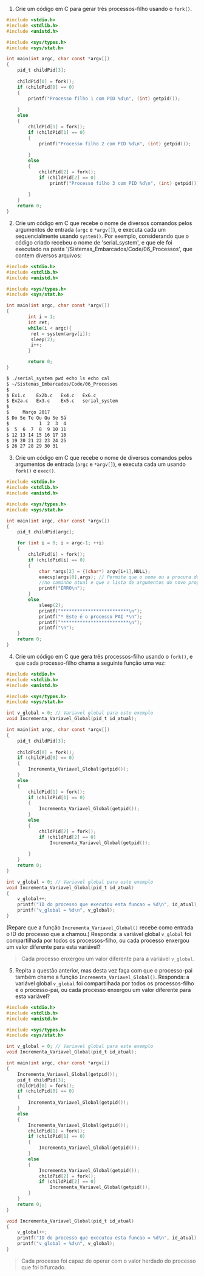 1. Crie um código em C para gerar três processos-filho usando o `fork()`.

```c
#include <stdio.h>
#include <stdlib.h>
#include <unistd.h>

#include <sys/types.h>
#include <sys/stat.h>

int main(int argc, char const *argv[])
{
	pid_t childPid[3];
			
	childPid[0] = fork();
	if (childPid[0] == 0)
	{
		printf("Processo filho 1 com PID %d\n", (int) getpid());
		
	}
	else
	{
		childPid[1] = fork();
		if (childPid[1] == 0)
		{
			printf("Processo filho 2 com PID %d\n", (int) getpid());
			
		}
		else
		{
			childPid[2] = fork();
			if (childPid[2] == 0)
				printf("Processo filho 3 com PID %d\n", (int) getpid());
				
		}
	}
	return 0;
}
```

2. Crie um código em C que recebe o nome de diversos comandos pelos argumentos de entrada (`argc` e `*argv[]`), e executa cada um sequencialmente usando `system()`. Por exemplo, considerando que o código criado recebeu o nome de 'serial_system', e que ele foi executado na pasta '/Sistemas_Embarcados/Code/06_Processos', que contem diversos arquivos:

```c
#include <stdio.h>
#include <stdlib.h>
#include <unistd.h>

#include <sys/types.h>
#include <sys/stat.h>

int main(int argc, char const *argv[])
{
		int i = 1;
		int ret;
		while(i < argc){
		 ret = system(argv[i]);
		 sleep(2);
		 i++;
		}

		return 0;
}
```

```bash
$ ./serial_system pwd echo ls echo cal
$ ~/Sistemas_Embarcados/Code/06_Processos
$
$ Ex1.c    Ex2b.c   Ex4.c   Ex6.c
$ Ex2a.c   Ex3.c    Ex5.c   serial_system
$
$     Março 2017
$ Do Se Te Qu Qu Se Sá
$           1  2  3  4
$  5  6  7  8  9 10 11
$ 12 13 14 15 16 17 18
$ 19 20 21 22 23 24 25
$ 26 27 28 29 30 31
```

3. Crie um código em C que recebe o nome de diversos comandos pelos argumentos de entrada (`argc` e `*argv[]`), e executa cada um usando `fork()` e `exec()`.

```c
#include <stdio.h>
#include <stdlib.h>
#include <unistd.h>

#include <sys/types.h>
#include <sys/stat.h>

int main(int argc, char const *argv[])
{
	pid_t childPid[argc];

	for (int i = 0; i < argc-1; ++i)
	{
		childPid[i] = fork();
		if (childPid[i] == 0)
		{
			char *args[2] = {(char*) argv[i+1],NULL};
			execvp(args[0],args); // Permite que o nome ou a procura do programa esteja
			//no caminho atual e que a lista de argumentos do novo programa seja nula
			printf("ERRO\n");
		}
		else
			sleep(2);
			printf("*************************\n");
			printf("* Este é o processo PAI *\n");
			printf("*************************\n");
			printf("\n");
	}
	return 0;
}

```

4. Crie um código em C que gera três processos-filho usando o `fork()`, e que cada processo-filho chama a seguinte função uma vez:

```c
#include <stdio.h>
#include <stdlib.h>
#include <unistd.h>

#include <sys/types.h>
#include <sys/stat.h>

int v_global = 0; // Variavel global para este exemplo
void Incrementa_Variavel_Global(pid_t id_atual);

int main(int argc, char const *argv[])
{
	pid_t childPid[3];
			
	childPid[0] = fork();
	if (childPid[0] == 0)
	{
		Incrementa_Variavel_Global(getpid());
	}
	else
	{
		childPid[1] = fork();
		if (childPid[1] == 0)
		{
			Incrementa_Variavel_Global(getpid());	
		}
		else
		{
			childPid[2] = fork();
			if (childPid[2] == 0)
				Incrementa_Variavel_Global(getpid());
				
		}
	}
	return 0;
}

```

```C
int v_global = 0; // Variavel global para este exemplo
void Incrementa_Variavel_Global(pid_t id_atual)
{
	v_global++;
	printf("ID do processo que executou esta funcao = %d\n", id_atual);
	printf("v_global = %d\n", v_global);
}
```

(Repare que a função `Incrementa_Variavel_Global()` recebe como entrada o ID do processo que a chamou.) Responda: a variável global `v_global` foi compartilhada por todos os processos-filho, ou cada processo enxergou um valor diferente para esta variável?

> Cada processo enxergou um valor diferente para a variável `v_global`.

5. Repita a questão anterior, mas desta vez faça com que o processo-pai também chame a função `Incrementa_Variavel_Global()`. Responda: a variável global `v_global` foi compartilhada por todos os processos-filho e o processo-pai, ou cada processo enxergou um valor diferente para esta variável?

```c
#include <stdio.h>
#include <stdlib.h>
#include <unistd.h>

#include <sys/types.h>
#include <sys/stat.h>

int v_global = 0; // Variavel global para este exemplo
void Incrementa_Variavel_Global(pid_t id_atual);

int main(int argc, char const *argv[])
{
	Incrementa_Variavel_Global(getpid());
	pid_t childPid[3];
	childPid[0] = fork();
	if (childPid[0] == 0)
	{
		Incrementa_Variavel_Global(getpid());
	}
	else
	{
		Incrementa_Variavel_Global(getpid());
		childPid[1] = fork();
		if (childPid[1] == 0)
		{
			Incrementa_Variavel_Global(getpid());	
		}
		else
		{
			Incrementa_Variavel_Global(getpid());
			childPid[2] = fork();
			if (childPid[2] == 0)
				Incrementa_Variavel_Global(getpid());
		}
	}
	return 0;
}

void Incrementa_Variavel_Global(pid_t id_atual)
{
	v_global++;
	printf("ID do processo que executou esta funcao = %d\n", id_atual);
	printf("v_global = %d\n", v_global);
}
```

> Cada processo foi capaz de operar com o valor herdado do processo que foi bifurcado.

